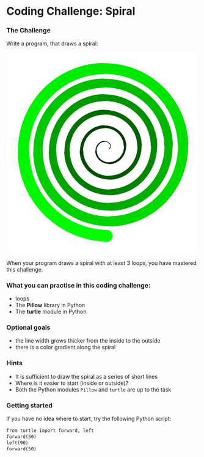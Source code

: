 
# Coding Challenge: Spiral

### The Challenge

Write a program, that draws a spiral:

![spiral](images/spiral.svg)

When your program draws a spiral with at least 3 loops, you have mastered this challenge.


### What you can practise in this coding challenge:

* loops
* The **Pillow** library in Python
* The **turtle** module in Python

### Optional goals

* the line width grows thicker from the inside to the outside
* there is a color gradient along the spiral

### Hints

* It is sufficient to draw the spiral as a series of short lines
* Where is it easier to start (inside or outside)?
* Both the Python modules `Pillow` and `turtle` are up to the task

### Getting started

If you have no idea where to start, try the following Python script:

    from turtle import forward, left
    forward(50)
    left(90)
    forward(50)

